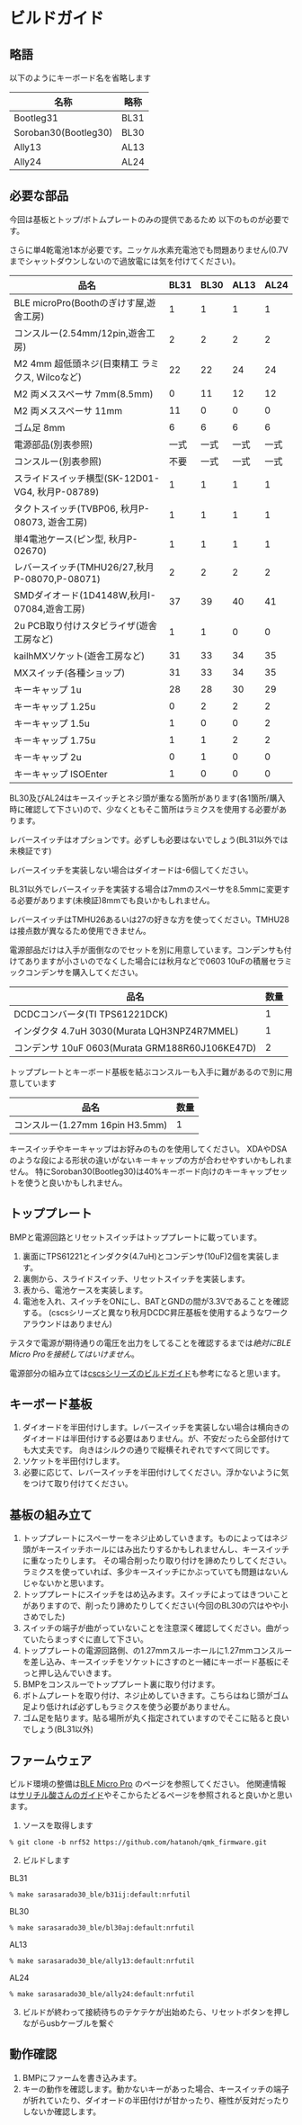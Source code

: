 # ビルドガイド

## 略語
以下のようにキーボード名を省略します

|名称|略称|
|--------------------|----|
|Bootleg31           |BL31|
|Soroban30(Bootleg30)|BL30|
|Ally13              |AL13|
|Ally24              |AL24|

## 必要な部品
今回は基板とトップ/ボトムプレートのみの提供であるため
以下のものが必要です。

さらに単4乾電池1本が必要です。ニッケル水素充電池でも問題ありません(0.7Vまでシャットダウンしないので過放電には気を付けてください)。

|品名|BL31|BL30|AL13|AL24|
|----|----|----|----|----|
|BLE microPro(Boothのぎけす屋,遊舎工房)          | 1| 1| 1| 1|
|コンスルー(2.54mm/12pin,遊舎工房)               | 2| 2| 2| 2|
|M2 4mm  超低頭ネジ(日東精工 ラミクス, Wilcoなど)|22|22|24|24|
|M2 両メススペーサ 7mm(8.5mm)                    | 0|11|12|12|
|M2 両メススペーサ 11mm                          |11| 0| 0| 0|
|ゴム足 8mm                                      | 6| 6| 6| 6|
|電源部品(別表参照)                              |一式|一式|一式|一式|
|コンスルー(別表参照)                            |不要|一式|一式|一式|
|スライドスイッチ横型(SK-12D01-VG4, 秋月P-08789) | 1| 1| 1| 1|
|タクトスイッチ(TVBP06, 秋月P-08073, 遊舎工房)   | 1| 1| 1| 1|
|単4電池ケース(ピン型, 秋月P-02670)              | 1| 1| 1| 1|
|レバースイッチ(TMHU26/27,秋月P-08070,P-08071)   | 2| 2| 2| 2|
|SMDダイオード(1D4148W,秋月I-07084,遊舎工房)     |37|39|40|41|
|2u PCB取り付けスタビライザ(遊舎工房など)        | 1| 1| 0| 0|
|kailhMXソケット(遊舎工房など)                   |31|33|34|35|
|MXスイッチ(各種ショップ)                        |31|33|34|35|
|キーキャップ 1u                                 |28|28|30|29|
|キーキャップ 1.25u                              | 0| 2| 2| 2|
|キーキャップ 1.5u                               | 1| 0| 0| 2|
|キーキャップ 1.75u                              | 1| 1| 2| 2|
|キーキャップ 2u                                 | 0| 1| 0| 0|
|キーキャップ ISOEnter                           | 1| 0| 0| 0|

BL30及びAL24はキースイッチとネジ頭が重なる箇所があります(各1箇所/購入時に確認して下さい)ので、少なくともそこ箇所はラミクスを使用する必要があります。

レバースイッチはオプションです。必ずしも必要はないでしょう(BL31以外では未検証です)

レバースイッチを実装しない場合はダイオードは-6個してください。

BL31以外でレバースイッチを実装する場合は7mmのスペーサを8.5mmに変更する必要があります(未検証)8mmでも良いかもしれません。

レバースイッチはTMHU26あるいは27の好きな方を使ってください。TMHU28は接点数が異なるため使用できません。

電源部品だけは入手が面倒なのでセットを別に用意しています。コンデンサも付けてありますが小さいのでなくした場合には秋月などで0603 10uFの積層セラミックコンデンサを購入してください。

|品名|数量|
|----|----|
|DCDCコンバータ(TI TPS61221DCK)                  |1|
|インダクタ 4.7uH 3030(Murata LQH3NPZ4R7MMEL)    |1|
|コンデンサ 10uF 0603(Murata GRM188R60J106KE47D) |2|

トッププレートとキーボード基板を結ぶコンスルーも入手に難があるので別に用意しています

|品名|数量|
|----|----|
|コンスルー(1.27mm 16pin H3.5mm)                 |1|

キースイッチやキーキャップはお好みのものを使用してください。
XDAやDSAのような段による形状の違いがないキーキャップの方が合わせやすいかもしれません。
特にSoroban30(Bootleg30)は40%キーボード向けのキーキャップセットを使うと良いかもしれません。

## トッププレート
BMPと電源回路とリセットスイッチはトッププレートに載っています。
1. 裏面にTPS61221とインダクタ(4.7uH)とコンデンサ(10uF)2個を実装します。
2. 裏側から、スライドスイッチ、リセットスイッチを実装します。
3. 表から、電池ケースを実装します。
4. 電池を入れ、スイッチをONにし、BATとGNDの間が3.3Vであることを確認する。
(cscsシリーズと異なり秋月DCDC昇圧基板を使用するようなワークアラウンドはありません)

テスタで電源が期待通りの電圧を出力をしてることを確認するまでは*絶対にBLE Micro Proを接続してはいけません*。

電源部分の組み立ては[cscsシリーズのビルドガイド](https://github.com/hatanoh/cscs_family/blob/master/Doc/buildguide.md)も参考になると思います。

## キーボード基板
1. ダイオードを半田付けします。レバースイッチを実装しない場合は横向きのダイオードは半田付けする必要はありません。が、不安だったら全部付けても大丈夫です。
向きはシルクの通りで縦横それぞれですべて同じです。
2. ソケットを半田付けします。
3. 必要に応じて、レバースイッチを半田付けしてください。浮かないように気をつけて取り付けてください。

## 基板の組み立て
1. トッププレートにスペーサーをネジ止めしていきます。ものによってはネジ頭がキースイッチホールにはみ出たりするかもしれませんし、キースイッチに重なったりします。
その場合削ったり取り付けを諦めたりしてください。ラミクスを使っていれば、多少キースイッチにかぶっていても問題はないんじゃないかと思います。
2. トッププレートにスイッチをはめ込みます。スイッチによってはきついことがありますので、削ったり諦めたりしてください(今回のBL30の穴はやや小さめでした)
3. スイッチの端子が曲がっていないことを注意深く確認してください。曲がっていたらまっすぐに直して下さい。
4. トッププレートの電源回路側、の1\.27mmスルーホールに1\.27mmコンスルーを差し込み、キースイッチをソケットにさすのと一緒にキーボード基板にそっと押し込んでいきます。
5. BMPをコンスルーでトッププレート裏に取り付けます。
6. ボトムプレートを取り付け、ネジ止めしていきます。こちらはねじ頭がゴム足より低ければ必ずしもラミクスを使う必要がありません。
7. ゴム足を貼ります。貼る場所が丸く指定されていますのでそこに貼ると良いでしょう(BL31以外)

## ファームウェア
ビルド環境の整備は[BLE Micro Pro](https://github.com/sekigon-gonnoc/BLE-Micro-Pro) のページを参照してください。
他関連情報は[サリチル酸さんのガイド](https://salicylic-acid3.hatenablog.com/entry/BMP-Introduction)やそこからたどるページを参照されると良いかと思います。

1. ソースを取得します
```
% git clone -b nrf52 https://github.com/hatanoh/qmk_firmware.git 
```
2. ビルドします

BL31
```
% make sarasarado30_ble/b31ij:default:nrfutil
```
BL30
```
% make sarasarado30_ble/bl30aj:default:nrfutil
```
AL13
```
% make sarasarado30_ble/ally13:default:nrfutil
```
AL24
```
% make sarasarado30_ble/ally24:default:nrfutil
```
3. ビルドが終わって接続待ちのテケテケが出始めたら、リセットボタンを押しながらusbケーブルを繋ぐ

## 動作確認
1. BMPにファームを書き込みます。
2. キーの動作を確認します。動かないキーがあった場合、キースイッチの端子が折れていたり、ダイオードの半田付けが甘かったり、極性が反対だったりしないか確認します。
